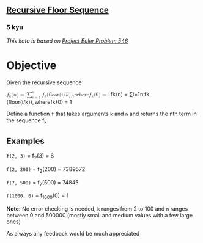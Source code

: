 <h2><a href=https://www.codewars.com/kata/56b85fc4f18876abf0000877/train/javascript target="_blank">Recursive Floor Sequence</a></h2><h3>5 kyu</h3><p><em>This kata is based on <a href="https://projecteuler.net/problem=546" data-turbolinks="false" target="_blank">Project Euler Problem 546</a></em></p><h1 id="objective">Objective</h1><p>Given the recursive sequence </p><div><span class="katex"><span class="katex-mathml"><math xmlns="http://www.w3.org/1998/Math/MathML"><mrow><msub><mi>f</mi><mi>k</mi></msub><mo stretchy="false">(</mo><mi>n</mi><mo stretchy="false">)</mo><mo>=</mo><msubsup><mo>∑</mo><mrow><mi>i</mi><mo>=</mo><mn>1</mn></mrow><mi>n</mi></msubsup><msub><mi>f</mi><mi>k</mi></msub><mo stretchy="false">(</mo><mtext>floor</mtext><mo stretchy="false">(</mo><mi>i</mi><mi mathvariant="normal">/</mi><mi>k</mi><mo stretchy="false">)</mo><mo stretchy="false">)</mo><mo separator="true">,</mo><mtext>where</mtext><msub><mi>f</mi><mi>k</mi></msub><mo stretchy="false">(</mo><mn>0</mn><mo stretchy="false">)</mo><mo>=</mo><mn>1</mn></mrow>f_k(n) = \sum_{i=1}^n f_k(\text{floor}(i/k)), \text{where} f_k(0)=1</math></span><span aria-hidden="true" class="katex-html"><span class="base"><span style="height:1em;vertical-align:-0.25em;" class="strut"></span><span class="mord"><span style="margin-right:0.10764em;" class="mord mathnormal">f</span><span class="msupsub"><span class="vlist-t vlist-t2"><span class="vlist-r"><span style="height:0.3361em;" class="vlist"><span style="top:-2.55em;margin-left:-0.1076em;margin-right:0.05em;"><span style="height:2.7em;" class="pstrut"></span><span class="sizing reset-size6 size3 mtight"><span style="margin-right:0.03148em;" class="mord mathnormal mtight">k</span></span></span></span><span class="vlist-s">​</span></span><span class="vlist-r"><span style="height:0.15em;" class="vlist"><span></span></span></span></span></span></span><span class="mopen">(</span><span class="mord mathnormal">n</span><span class="mclose">)</span><span style="margin-right:0.2778em;" class="mspace"></span><span class="mrel">=</span><span style="margin-right:0.2778em;" class="mspace"></span></span><span class="base"><span style="height:1.104em;vertical-align:-0.2997em;" class="strut"></span><span class="mop"><span style="position:relative;top:0em;" class="mop op-symbol small-op">∑</span><span class="msupsub"><span class="vlist-t vlist-t2"><span class="vlist-r"><span style="height:0.8043em;" class="vlist"><span style="top:-2.4003em;margin-left:0em;margin-right:0.05em;"><span style="height:2.7em;" class="pstrut"></span><span class="sizing reset-size6 size3 mtight"><span class="mord mtight"><span class="mord mathnormal mtight">i</span><span class="mrel mtight">=</span><span class="mord mtight">1</span></span></span></span><span style="top:-3.2029em;margin-right:0.05em;"><span style="height:2.7em;" class="pstrut"></span><span class="sizing reset-size6 size3 mtight"><span class="mord mathnormal mtight">n</span></span></span></span><span class="vlist-s">​</span></span><span class="vlist-r"><span style="height:0.2997em;" class="vlist"><span></span></span></span></span></span></span><span style="margin-right:0.1667em;" class="mspace"></span><span class="mord"><span style="margin-right:0.10764em;" class="mord mathnormal">f</span><span class="msupsub"><span class="vlist-t vlist-t2"><span class="vlist-r"><span style="height:0.3361em;" class="vlist"><span style="top:-2.55em;margin-left:-0.1076em;margin-right:0.05em;"><span style="height:2.7em;" class="pstrut"></span><span class="sizing reset-size6 size3 mtight"><span style="margin-right:0.03148em;" class="mord mathnormal mtight">k</span></span></span></span><span class="vlist-s">​</span></span><span class="vlist-r"><span style="height:0.15em;" class="vlist"><span></span></span></span></span></span></span><span class="mopen">(</span><span class="mord text"><span class="mord">floor</span></span><span class="mopen">(</span><span class="mord mathnormal">i</span><span class="mord">/</span><span style="margin-right:0.03148em;" class="mord mathnormal">k</span><span class="mclose">))</span><span class="mpunct">,</span><span style="margin-right:0.1667em;" class="mspace"></span><span class="mord text"><span class="mord">where</span></span><span class="mord"><span style="margin-right:0.10764em;" class="mord mathnormal">f</span><span class="msupsub"><span class="vlist-t vlist-t2"><span class="vlist-r"><span style="height:0.3361em;" class="vlist"><span style="top:-2.55em;margin-left:-0.1076em;margin-right:0.05em;"><span style="height:2.7em;" class="pstrut"></span><span class="sizing reset-size6 size3 mtight"><span style="margin-right:0.03148em;" class="mord mathnormal mtight">k</span></span></span></span><span class="vlist-s">​</span></span><span class="vlist-r"><span style="height:0.15em;" class="vlist"><span></span></span></span></span></span></span><span class="mopen">(</span><span class="mord">0</span><span class="mclose">)</span><span style="margin-right:0.2778em;" class="mspace"></span><span class="mrel">=</span><span style="margin-right:0.2778em;" class="mspace"></span></span><span class="base"><span style="height:0.6444em;" class="strut"></span><span class="mord">1</span></span></span></span></div><p>Define a function <code>f</code> that takes arguments <code>k</code> and <code>n</code> and returns the nth term in the sequence f<sub>k</sub></p><h2 id="examples">Examples</h2><p><code>f(2, 3)</code> = f<sub>2</sub>(3) = 6</p><p><code>f(2, 200)</code> = f<sub>2</sub>(200) = 7389572</p><p><code>f(7, 500)</code> = f<sub>7</sub>(500) = 74845</p><p><code>f(1000, 0)</code> = f<sub>1000</sub>(0) = 1</p><p><strong>Note:</strong> No error checking is needed, <code>k</code> ranges from 2 to 100 and <code>n</code> ranges between 0 and 500000 (mostly small and medium values with a few large ones)</p><p>As always any feedback would be much appreciated</p>